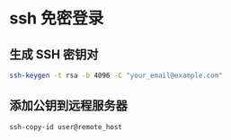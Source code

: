 # ssh 免密登录

## 生成 SSH 密钥对

```sh
ssh-keygen -t rsa -b 4096 -C "your_email@example.com"

```

## 添加公钥到远程服务器

```sh
ssh-copy-id user@remote_host

```
